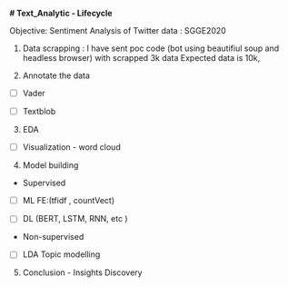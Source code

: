 **# Text_Analytic - Lifecycle**

Objective: Sentiment Analysis of Twitter data : SGGE2020

1)	Data scrapping : I have sent poc code (bot using beautifiul soup and headless browser) with scrapped 3k data
Expected data is 10k, 
        
2)	Annotate the data          
* [ ] Vader
* [ ] Textblob


3)	EDA

* [ ]  Visualization - word cloud  
 
4)	Model building 

* Supervised  

* [ ]  ML FE:(tfidf , countVect)

* [ ]  DL (BERT, LSTM, RNN, etc ) 


* Non-supervised <br>
    

* [ ]   LDA Topic modelling

5) Conclusion - Insights Discovery


